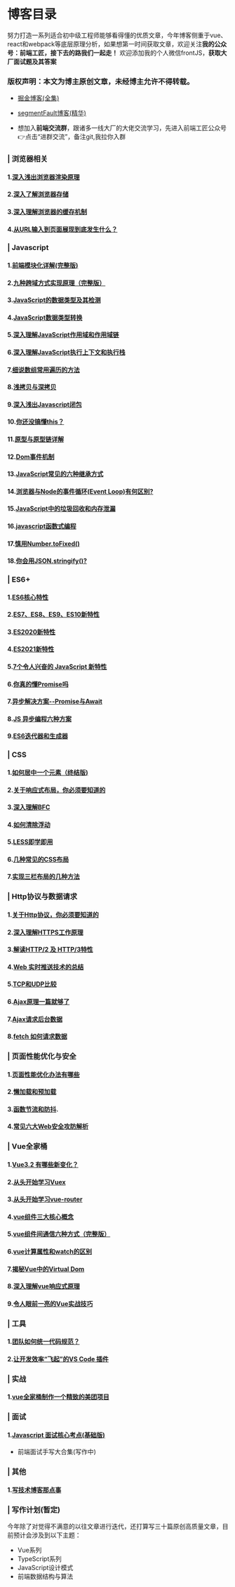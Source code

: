 # 博客目录
努力打造一系列适合初中级工程师能够看得懂的优质文章，今年博客侧重于vue、react和webpack等底层原理分析，如果想第一时间获取文章，欢迎关注**我的公众号：前端工匠，接下去的路我们一起走！**  欢迎添加我的个人微信frontJS，**获取大厂面试题及其答案**

### 版权声明：本文为博主原创文章，未经博主允许不得转载。

- [掘金博客(全集)](https://juejin.im/user/5a9a9cdcf265da238b7d771c)

- [segmentFault博客(精华)](https://segmentfault.com/u/langlixingzhou/articles)

- 想加入**前端交流群**，跟诸多一线大厂的大佬交流学习，先进入前端工匠公众号👉点击“进群交流”，备注git,我拉你入群	


### |  浏览器相关
#### 1.[深入浅出浏览器渲染原理](https://github.com/ljianshu/Blog/issues/51)
#### 2.[深入了解浏览器存储](https://github.com/ljianshu/Blog/issues/25)
#### 3.[深入理解浏览器的缓存机制](https://github.com/ljianshu/Blog/issues/23)
#### 4.[从URL输入到页面展现到底发生什么？](https://github.com/ljianshu/Blog/issues/24)
### |  Javascript
#### 1.[前端模块化详解(完整版)](https://github.com/ljianshu/Blog/issues/48)
#### 2.[九种跨域方式实现原理（完整版）](https://github.com/ljianshu/Blog/issues/55)
#### 3.[JavaScript的数据类型及其检测](https://github.com/ljianshu/Blog/issues/4)
#### 4.[JavaScript数据类型转换](https://github.com/ljianshu/Blog/issues/1)
#### 5.[深入理解JavaScript作用域和作用域链](https://github.com/ljianshu/Blog/issues/59)
#### 6.[深入理解JavaScript执行上下文和执行栈](https://github.com/ljianshu/Blog/issues/60)
#### 7.[细说数组常用遍历的方法](https://github.com/ljianshu/Blog/issues/31)
#### 8.[浅拷贝与深拷贝](https://github.com/ljianshu/Blog/issues/5)
#### 9.[深入浅出Javascript闭包](https://github.com/ljianshu/Blog/issues/6)
#### 10.[你还没搞懂this？](https://github.com/ljianshu/Blog/issues/7)
#### 11.[原型与原型链详解](https://github.com/ljianshu/Blog/issues/18)
#### 12.[Dom事件机制](https://github.com/ljianshu/Blog/issues/44)
#### 13.[JavaScript常见的六种继承方式](https://github.com/ljianshu/Blog/issues/20)
#### 14.[浏览器与Node的事件循环(Event Loop)有何区别?](https://github.com/ljianshu/Blog/issues/54)
#### 15.[JavaScript中的垃圾回收和内存泄漏](https://github.com/ljianshu/Blog/issues/65)
#### 16.[javascript函数式编程](https://github.com/ljianshu/Blog/issues/72)
#### 17.[慎用Number.toFixed()](https://github.com/ljianshu/Blog/issues/95)
#### 18.[你会用JSON.stringify()?](https://github.com/ljianshu/Blog/issues/97)
### |  ES6+
#### 1.[ES6核心特性](https://github.com/ljianshu/Blog/issues/10)
#### 2.[ES7、ES8、ES9、ES10新特性](https://github.com/ljianshu/Blog/issues/76)
#### 3.[ES2020新特性](https://github.com/ljianshu/Blog/issues/79)
#### 4.[ES2021新特性](https://github.com/ljianshu/Blog/issues/92)
#### 5.[7个令人兴奋的 JavaScript 新特性](https://github.com/ljianshu/Blog/issues/78)
#### 6.[你真的懂Promise吗](https://github.com/ljianshu/Blog/issues/81)
#### 7.[异步解决方案--Promise与Await](https://github.com/ljianshu/Blog/issues/13)
#### 8.[JS 异步编程六种方案](https://github.com/ljianshu/Blog/issues/53)
#### 9.[ES6迭代器和生成器](https://github.com/ljianshu/Blog/issues/42)

### |  CSS
#### 1.[如何居中一个元素（终结版)](https://github.com/ljianshu/Blog/issues/29)
#### 2.[关于响应式布局，你必须要知道的](https://github.com/ljianshu/Blog/issues/38)
#### 3.[深入理解BFC](https://github.com/ljianshu/Blog/issues/15)
#### 4.[如何清除浮动](https://github.com/ljianshu/Blog/issues/16)
#### 5.[LESS即学即用](https://github.com/ljianshu/Blog/issues/19)
#### 6.[几种常见的CSS布局](https://github.com/ljianshu/Blog/issues/40)
#### 7.[实现三栏布局的几种方法](https://github.com/ljianshu/Blog/issues/14)

### |  Http协议与数据请求
#### 1.[关于Http协议，你必须要知道的](https://github.com/ljianshu/Blog/issues/22)
#### 2.[深入理解HTTPS工作原理](https://github.com/ljianshu/Blog/issues/50)
#### 3.[解读HTTP/2 及 HTTP/3特性](https://github.com/ljianshu/Blog/issues/57)
#### 4.[Web 实时推送技术的总结](https://github.com/ljianshu/Blog/issues/58)
#### 5.[TCP和UDP比较](https://github.com/ljianshu/Blog/issues/61)
#### 6.[Ajax原理一篇就够了](https://github.com/ljianshu/Blog/issues/45)
#### 7.[Ajax请求后台数据](https://github.com/ljianshu/Blog/issues/46)
#### 8.[fetch 如何请求数据](https://github.com/ljianshu/Blog/issues/47)

### |  页面性能优化与安全
#### 1.[页面性能优化办法有哪些](https://github.com/ljianshu/Blog/issues/9)
#### 2.[懒加载和预加载](https://github.com/ljianshu/Blog/issues/8)
#### 3.[函数节流和防抖](https://github.com/ljianshu/Blog/issues/43).
#### 4.[常见六大Web安全攻防解析](https://github.com/ljianshu/Blog/issues/56)

### |  Vue全家桶
#### 1.[Vue3.2 有哪些新变化？](https://github.com/ljianshu/Blog/issues/109)
#### 2.[从头开始学习Vuex](https://github.com/ljianshu/Blog/issues/36)
#### 3.[从头开始学习vue-router](https://github.com/ljianshu/Blog/issues/39)
#### 4.[vue组件三大核心概念](https://github.com/ljianshu/Blog/issues/67)
#### 5.[vue组件间通信六种方式（完整版）](https://github.com/ljianshu/Blog/issues/66)
#### 6.[vue计算属性和watch的区别](https://github.com/ljianshu/Blog/issues/68)
#### 7.[揭秘Vue中的Virtual Dom](https://github.com/ljianshu/Blog/issues/69) 
#### 8.[深入理解vue响应式原理](https://github.com/ljianshu/Blog/issues/70)
#### 9.[令人眼前一亮的Vue实战技巧](https://github.com/ljianshu/Blog/issues/71)

### |  工具
#### 1.[团队如何统一代码规范？](https://github.com/ljianshu/Blog/issues/114)
#### 2.[让开发效率“飞起”的VS Code 插件](https://github.com/ljianshu/Blog/issues/80)
### |  实战
#### 1.[vue全家桶制作一个精致的美团项目](https://github.com/ljianshu/Blog/issues/37)
### |  面试
#### 1.[Javascript 面试核心考点(基础版)](https://github.com/ljianshu/Blog/issues/63)
- 前端面试手写大合集(写作中)
### |  其他
#### 1.[写技术博客那点事](https://github.com/ljianshu/Blog/issues/62)


### |  写作计划(暂定)
今年除了对觉得不满意的以往文章进行迭代，还打算写三十篇原创高质量文章，目前预计会涉及到以下主题：
- Vue系列
- TypeScript系列
- JavaScript设计模式
- 前端数据结构与算法
